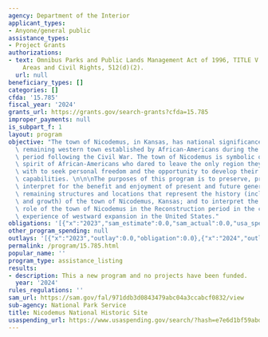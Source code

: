 ```yaml
---
agency: Department of the Interior
applicant_types:
- Anyone/general public
assistance_types:
- Project Grants
authorizations:
- text: Omnibus Parks and Public Lands Management Act of 1996, TITLE V – Historic
    Areas and Civil Rights, 512(d)(2).
  url: null
beneficiary_types: []
categories: []
cfda: '15.785'
fiscal_year: '2024'
grants_url: https://grants.gov/search-grants?cfda=15.785
improper_payments: null
is_subpart_f: 1
layout: program
objective: "The town of Nicodemus, in Kansas, has national significance as the only\
  \ remaining western town established by African-Americans during the Reconstruction\
  \ period following the Civil War. The town of Nicodemus is symbolic of the pioneer\
  \ spirit of African-Americans who dared to leave the only region they had been familiar\
  \ with to seek personal freedom and the opportunity to develop their talents and\
  \ capabilities. \n\n\nThe purposes of this program is to preserve, protect, and\
  \ interpret for the benefit and enjoyment of present and future generations, the\
  \ remaining structures and locations that represent the history (including the settlement\
  \ and growth) of the town of Nicodemus, Kansas; and to interpret the historical\
  \ role of the town of Nicodemus in the Reconstruction period in the context of the\
  \ experience of westward expansion in the United States."
obligations: '[{"x":"2023","sam_estimate":0.0,"sam_actual":0.0,"usa_spending_actual":0.0},{"x":"2024","sam_estimate":0.0,"sam_actual":5000.0,"usa_spending_actual":10000.0},{"x":"2025","sam_estimate":0.0,"sam_actual":5000.0,"usa_spending_actual":10000.0}]'
other_program_spending: null
outlays: '[{"x":"2023","outlay":0.0,"obligation":0.0},{"x":"2024","outlay":10000.0,"obligation":20000.0},{"x":"2025","outlay":0.0,"obligation":0.0}]'
permalink: /program/15.785.html
popular_name: ''
program_type: assistance_listing
results:
- description: This a new program and no projects have been funded.
  year: '2024'
rules_regulations: ''
sam_url: https://sam.gov/fal/971ddb3d0843479abc04a3ccabcf0832/view
sub-agency: National Park Service
title: Nicodemus National Historic Site
usaspending_url: https://www.usaspending.gov/search/?hash=e7e6d1bf59abd4a25bdbf8e22ec3549c
---
```

